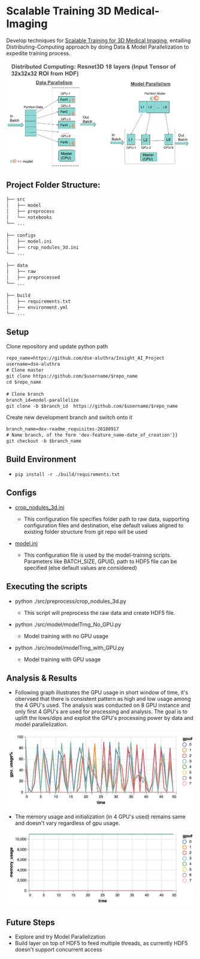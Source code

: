 # Scalable Training 3D Medical-Imaging
Develop techniques for [Scalable Training for 3D Medical Imaging](https://docs.google.com/presentation/d/1cILQWzTPs5mmiVa-HMFlNH8ZgPf1_g4ZkDW6KzhaSNo/edit?usp=sharing), entailing Distributing-Computing approach by doing Data & Model Parallelization to expedite training process.

<p align='center'>
  <img src='./images/Data_Model_Parallelism.png' width='640'/>
</p>

## Project Folder Structure:
```
├── src                    
│   ├── model          
│   ├── preprocess         
│   └── notebooks                
└── ...

├── configs                    
│   ├── model.ini          
│   ├── crop_nodules_3d.ini                    
└── ...

├── data                    
│   ├── raw          
│   ├── preprocessed                   
└── ...

├── build                    
│   ├── requirements.txt          
│   ├── environment.yml                   
└── ...
```
## Setup
Clone repository and update python path
```
repo_name=https://github.com/dse-aluthra/Insight_AI_Project
username=dse-aluthra
# Clone master
git clone https://github.com/$username/$repo_name
cd $repo_name

# Clone branch
branch_id=model-parallelize
git clone -b $branch_id  https://github.com/$username/$repo_name

```
Create new development branch and switch onto it
```
branch_name=dev-readme_requisites-20180917
# Name branch, of the form 'dev-feature_name-date_of_creation'}}
git checkout -b $branch_name
```
## Build Environment
 - `pip install -r ./build/requirements.txt`

## Configs
- [crop_nodules_3d.ini](https://github.com/dse-aluthra/Insight_AI_Project/blob/master/configs/crop_nodules_3d.ini)
  - This configuration file specifies folder path to raw data, supporting configuration files and destination, else default values aligned to existing folder structure from git repo will be used

- [model.ini](https://github.com/dse-aluthra/Insight_AI_Project/blob/master/configs/model.ini)
  - This configuration file is used by the model-training scripts. Parameters like BATCH_SIZE, GPUID, path to HDF5 file can be specified (else default values are considered)

## Executing the scripts
- python ./src/preprocess/crop_nodules_3d.py
  - This script will preprocess the raw data and create HDF5 file.

- python ./src/model/modelTrng_No_GPU.py
  - Model training with no GPU usage

- python ./src/model/modelTrng_with_GPU.py
  - Model training with GPU usage

## Analysis & Results
- Following graph illustrates the GPU usage in short window of time, it's obervsed that there is consistent pattern as high and low usage among the 4 GPU's used. The analysis was conducted on 8 GPU instance and only first 4 GPU's are used for processing and analysis. The goal is to uplift the lows/dips and exploit the GPU's processing power by data and model parallelization.

<p align='center'>
  <img src='./images/gpu_usage.png' width='640'/>
</p>

- The memory usage and initialization (in 4 GPU's used) remains same and doesn't vary regardless of gpu usage.
<p align='center'>
  <img src='./images/memory_usage.png' width='640'/>
</p>

## Future Steps
- Explore and try Model Parallelization
- Build layer on top of HDF5 to feed multiple threads, as currently HDF5 doesn't support concurrent access   
